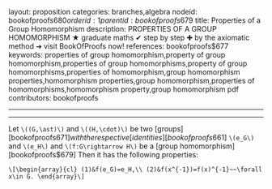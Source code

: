 layout: proposition
categories: branches,algebra
nodeid: bookofproofs$680
orderid: 1
parentid: bookofproofs$679
title: Properties of a Group Homomorphism
description: PROPERTIES OF A GROUP HOMOMORPHISM ★ graduate maths ✔ step by step ✚ by the axiomatic method ➜ visit BookOfProofs now!
references: bookofproofs$677
keywords: properties of group homomorphism,property of group homomorphism,properties of group homomorphisms,property of group homomorphisms,properties of homomorphism,group homomorphism properties,homomorphism properties,group homomorphism,properties of homomorphisms,homomorphism property,group homomorphism pdf
contributors: bookofproofs

---


---

Let `\((G,\ast)\)` and `\((H,\cdot)\)` be two [groups][bookofproofs$671] with the respective [identities][bookofproofs$661] `\(e_G\)` and `\(e_H\)` and `\(f:G\rightarrow H\)` be a [group homomorphism][bookofproofs$679] Then it has the following properties:

`\[\begin{array}{cl}
(1)&f(e_G)=e_H,\\
(2)&f(x^{-1})=f(x)^{-1}~~\forall x\in G.
\end{array}\]`
